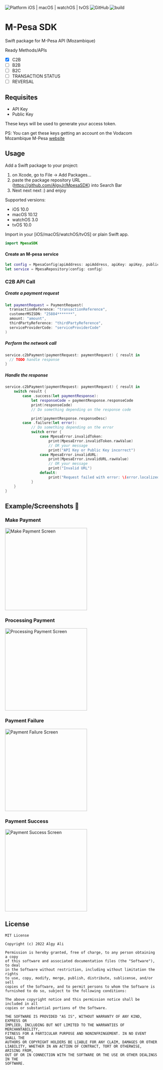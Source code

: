 ![Platform iOS | macOS | watchOS | tvOS](https://img.shields.io/badge/platform-iOS%20%7C%20macOS%20%7C%20watchOS%20%7C%20tvOS-informational.svg)
![GitHub](https://img.shields.io/github/license/AlgyJr/MpesaSDK?color=orange) ![build](https://github.com/AlgyJr/MpesaSDK/actions/workflows/.github/workflows/swift.yml/badge.svg)

# M-Pesa SDK

Swift package for M-Pesa API (Mozambique)

Ready Methods/APIs

- [x] C2B
- [ ] B2B
- [ ] B2C
- [ ] TRANSACTION STATUS
- [ ] REVERSAL
## Requisites

- API Key
- Public Key

These keys will be used to generate your access token.

PS: You can get these keys getting an account on the Vodacom Mozambique M-Pesa [website](https://developer.mpesa.vm.co.mz/)
## Usage

Add a Swift package to your project:

1. on Xcode, go to File -> Add Packages...
2. paste the package repository URL (https://github.com/AlgyJr/MpesaSDK) into Search Bar
3. Next next next :) and enjoy

Supported versions:
- iOS 10.0
- macOS 10.12
- watchOS 3.0
- tvOS 10.0

Import in your [iOS/macOS/watchOS/tvOS] or plain Swift app.

```swift
import MpesaSDK
```

#### Create an M-pesa service
```swift
let config = MpesaConfig(apiAddress: apiAddress, apiKey: apiKey, publicKey: publicKey)
let service = MpesaRepository(config: config)
```
### C2B API Call

##### Create a payment request
```swift
let paymentRequest = PaymentRequest(
  transactionReference: "transactionReference",
  customerMSISDN: "25884*******",
  amount: "amount",
  thirdPartyReference: "thirdPartyReference",
  serviceProviderCode: "serviceProviderCode"
)
```

##### Perform the network call

```swift
service.c2bPayment(paymentRequest: paymentRequest) { result in
  // TODO handle response
}
```

##### Handle the response

```swift
service.c2bPayment(paymentRequest: paymentRequest) { result in
    switch result {
        case .success(let paymentResponse):
            let responseCode = paymentResponse.responseCode
            print(responseCode)
            // Do something depending on the response code

            print(paymentResponse.responseDesc)
        case .failure(let error):
            // Do something depending on the error
            switch error {
                case MpesaError.invalidToken:
                    print(MpesaError.invalidToken.rawValue)
                    // OR your message
                    print("API Key or Public Key incorrect")
                case MpesaError.invalidURL:
                    print(MpesaError.invalidURL.rawValue)
                    // OR your message
                    print("Invalid URL")
                default:
                    print("Request failed with error: \(error.localizedDescription)")
            }
    }
}
```
## Example/Screenshots :camera_flash:

### Make Payment
<img src="/Documentation/Screenshots/make_payment.png" width="270" alt="Make Payment Screen"/>

### Processing Payment
<img src="/Documentation/Screenshots/processing_payment.png" width="270" alt="Processing Payment Screen"/>

### Payment Failure
<img src="/Documentation/Screenshots/payment_failed.png" width="270" alt="Payment Failure Screen"/>

### Payment Success
<img src="/Documentation/Screenshots/payment_success.png" width="270" alt="Payment Success Screen"/>

## License

```
MIT License

Copyright (c) 2022 Algy Ali

Permission is hereby granted, free of charge, to any person obtaining a copy
of this software and associated documentation files (the "Software"), to deal
in the Software without restriction, including without limitation the rights
to use, copy, modify, merge, publish, distribute, sublicense, and/or sell
copies of the Software, and to permit persons to whom the Software is
furnished to do so, subject to the following conditions:

The above copyright notice and this permission notice shall be included in all
copies or substantial portions of the Software.

THE SOFTWARE IS PROVIDED "AS IS", WITHOUT WARRANTY OF ANY KIND, EXPRESS OR
IMPLIED, INCLUDING BUT NOT LIMITED TO THE WARRANTIES OF MERCHANTABILITY,
FITNESS FOR A PARTICULAR PURPOSE AND NONINFRINGEMENT. IN NO EVENT SHALL THE
AUTHORS OR COPYRIGHT HOLDERS BE LIABLE FOR ANY CLAIM, DAMAGES OR OTHER
LIABILITY, WHETHER IN AN ACTION OF CONTRACT, TORT OR OTHERWISE, ARISING FROM,
OUT OF OR IN CONNECTION WITH THE SOFTWARE OR THE USE OR OTHER DEALINGS IN THE
SOFTWARE.
```

